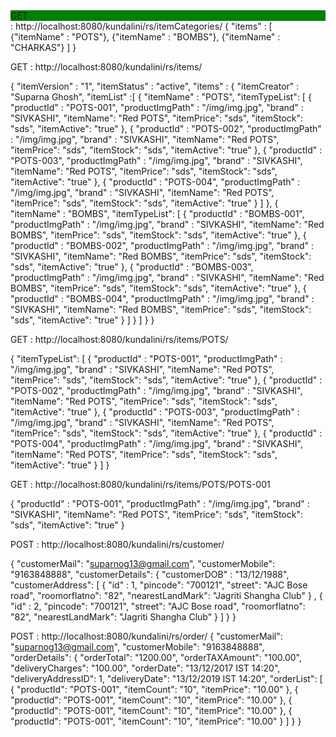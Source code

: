 <div style="background-color: green">GET</div> : http://localhost:8080/kundalini/rs/itemCategories/
{ "items" : 
	[ 
		{"itemName" : "POTS"}, {"itemName" : "BOMBS"}, {"itemName" : "CHARKAS"}
	]
}

GET : http://localhost:8080/kundalini/rs/items/
		
{ 	"itemVersion" : "1",
	"itemStatus" : "active",
	"items" : {
	"itemCreator" : "Suparna Ghosh",
	"itemList" :[ 
		 	{ "itemName" : "POTS", "itemTypeList": 
				[
					{
						"productId" : "POTS-001",
						"productImgPath" : "/img/img.jpg",
						"brand" : "SIVKASHI",
						"itemName": "Red POTS",
						"itemPrice": "sds",
						"itemStock": "sds",
						"itemActive": "true"
					},
					{
						"productId" : "POTS-002",
						"productImgPath" : "/img/img.jpg",
						"brand" : "SIVKASHI",
						"itemName": "Red POTS",
						"itemPrice": "sds",
						"itemStock": "sds",
						"itemActive": "true"
					},
					{
						"productId" : "POTS-003",
						"productImgPath" : "/img/img.jpg",
						"brand" : "SIVKASHI",
						"itemName": "Red POTS",
						"itemPrice": "sds",
						"itemStock": "sds",
						"itemActive": "true"
					},
					{
						"productId" : "POTS-004",
						"productImgPath" : "/img/img.jpg",
						"brand" : "SIVKASHI",
						"itemName": "Red POTS",
						"itemPrice": "sds",
						"itemStock": "sds",
						"itemActive": "true"
					}
				]
			},
			{ "itemName" : "BOMBS", "itemTypeList": 
				[
					{
						"productId" : "BOMBS-001",
						"productImgPath" : "/img/img.jpg",
						"brand" : "SIVKASHI",
						"itemName": "Red BOMBS",
						"itemPrice": "sds",
						"itemStock": "sds",
						"itemActive": "true"
					},
					{
						"productId" : "BOMBS-002",
						"productImgPath" : "/img/img.jpg",
						"brand" : "SIVKASHI",
						"itemName": "Red BOMBS",
						"itemPrice": "sds",
						"itemStock": "sds",
						"itemActive": "true"
					},
					{
						"productId" : "BOMBS-003",
						"productImgPath" : "/img/img.jpg",
						"brand" : "SIVKASHI",
						"itemName": "Red BOMBS",
						"itemPrice": "sds",
						"itemStock": "sds",
						"itemActive": "true"
					},
					{
						"productId" : "BOMBS-004",
						"productImgPath" : "/img/img.jpg",
						"brand" : "SIVKASHI",
						"itemName": "Red BOMBS",
						"itemPrice": "sds",
						"itemStock": "sds",
						"itemActive": "true"
					}
				]
			}
		]
	}
}

GET : http://localhost:8080/kundalini/rs/items/POTS/
		
{ "itemTypeList": 
	[
		{
			"productId" : "POTS-001",
			"productImgPath" : "/img/img.jpg",
			"brand" : "SIVKASHI",
			"itemName": "Red POTS",
			"itemPrice": "sds",
			"itemStock": "sds",
			"itemActive": "true"
		},
		{
			"productId" : "POTS-002",
			"productImgPath" : "/img/img.jpg",
			"brand" : "SIVKASHI",
			"itemName": "Red POTS",
			"itemPrice": "sds",
			"itemStock": "sds",
			"itemActive": "true"
		},
		{
			"productId" : "POTS-003",
			"productImgPath" : "/img/img.jpg",
			"brand" : "SIVKASHI",
			"itemName": "Red POTS",
			"itemPrice": "sds",
			"itemStock": "sds",
			"itemActive": "true"
		},
		{
			"productId" : "POTS-004",
			"productImgPath" : "/img/img.jpg",
			"brand" : "SIVKASHI",
			"itemName": "Red POTS",
			"itemPrice": "sds",
			"itemStock": "sds",
			"itemActive": "true"
		}
	]
}

GET : http://localhost:8080/kundalini/rs/items/POTS/POTS-001

{
	"productId" : "POTS-001",
	"productImgPath" : "/img/img.jpg",
	"brand" : "SIVKASHI",
	"itemName": "Red POTS",
	"itemPrice": "sds",
	"itemStock": "sds",
	"itemActive": "true"
}

POST : http://localhost:8080/kundalini/rs/customer/

{
  "customerMail": "suparnog13@gmail.com",
  "customerMobile": "9163848888",
  "customerDetails": 
  {
	"customerDOB" : "13/12/1988",
	"customerAddress": 
	[ 
		{
		  "id" : 1,
		  "pincode": "700121",
		  "street": "AJC Bose road",
		  "roomorflatno": "82",
		  "nearestLandMark": "Jagriti Shangha Club"
		} ,
		{
		  "id" : 2,
		  "pincode": "700121",
		  "street": "AJC Bose road",
		  "roomorflatno": "82",
		  "nearestLandMark": "Jagriti Shangha Club"
		}
	]
  }
}

POST : http://localhost:8080/kundalini/rs/order/
{
  "customerMail": "suparnog13@gmail.com",
  "customerMobile": "9163848888",
  "orderDetails": {
	"orderTotal": "1200.00",
	"orderTAXAmount": "100.00",
	"deliveryCharges": "100.00",
    "orderDate": "13/12/2017 IST 14:20",
	"deliveryAddressID": 1,
	"deliveryDate": "13/12/2019 IST 14:20",
    "orderList": [
      {
        "productId": "POTS-001",
        "itemCount": "10",
		"itemPrice": "10.00"
      },
      {
        "productId": "POTS-001",
        "itemCount": "10",
		"itemPrice": "10.00"
      },
      {
        "productId": "POTS-001",
        "itemCount": "10",
		"itemPrice": "10.00"
      },
      {
        "productId": "POTS-001",
        "itemCount": "10",
		"itemPrice": "10.00"
      }
    ]
  }
}
